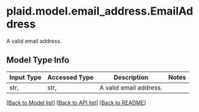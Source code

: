 # plaid.model.email_address.EmailAddress

A valid email address.

## Model Type Info
Input Type | Accessed Type | Description | Notes
------------ | ------------- | ------------- | -------------
str,  | str,  | A valid email address. | 

[[Back to Model list]](../../README.md#documentation-for-models) [[Back to API list]](../../README.md#documentation-for-api-endpoints) [[Back to README]](../../README.md)


